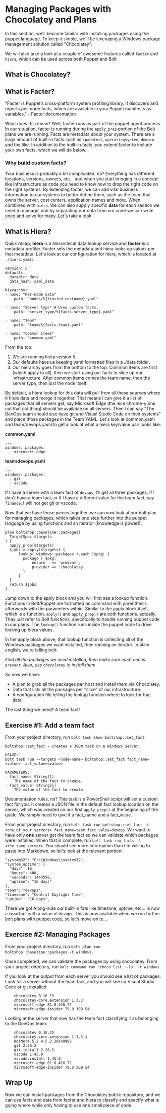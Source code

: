 # Managing Packages with Chocolatey and Plans

In this section, we'll become familar with installing packages using the puppet language. To keep it simple, we'll be 
leveraging a Windows package management solution called "Chocolatey". 

We will also take a look at a couple of awesome features called `facter` and `hiera`, which can be used across both Puppet and Bolt.

## What is Chocolatey?

## What is Facter?

"Facter is Puppet’s cross-platform system profiling library. It discovers and reports per-node facts, which are available in your Puppet manifests as variables." - Facter documentation

What does this mean? Well, facter runs as part of the puppet agent process. In our situation, facter is running during the `apply_prep` portion of the Bolt plans we are running. Facts are metadata about your system. There are a large amount of built-in facts such as `ipaddress`, `operatingsystem`, `domain` and the like. In addition to the built-in facts, you extend facter to include your own facts, which we will do below.

### Why build custom facts? 

Your business is probably a bit complicated, no? Everything has different locations, versions, owners, etc... and when you start bringing in a concept like infrastructure as code you need to know how to drop the right code on the right systems. By extending facter, we can add vital business information to our systems to better define them, such as the team that owns the server, cost centers, application names and more. When combined with `hiera`, We can also supply specific **data** for each section we need to manage, and by separating our data from our code we can write once and solve for many. Let's take a look.

## What is Hiera?

Quick recap, **hiera** is a hierarchical data lookup service and **facter** is a metadata profiler. Facter sets the metadata and hiera looks up values per that metadata. Let's look at our configuration for hiera, which is located at `./hiera.yaml`:

    version: 5
    defaults:
      datadir: data
      data_hash: yaml_data

    hierarchy:
    - name: "Per-node data"                 
        path: "nodes/%{trusted.certname}.yaml"

    - name: "Server Type" # Uses custom facts.
        path: "server_type/%{facts.server_type}.yaml"
    
    - name: "Team"
        path: "team/%{facts.team}.yaml"
    
    - name: "Common Items"
        path: "common.yaml"

From the top:

1. We are running hiera version 5.
2. Our defaults have us keeping yaml formatted files in a ./data folder.
3. Our hierarchy goes from the bottom to the top. Common items are first (which apply to all), then we start using our facts to slice up our infrastructure. After common items comes the team name, then the server type, then just the node itself. 

By default, a hiera lookup for this data will pull from all these sources where it finds data and merge it together. That means I can give it a list of packages that all servers get, say Microsoft Edge (the nice chrome-y one, not that old thing) should be available on all servers. Then I can say "The DevOps team should also have git and Visual Studio Code on their systems" and place those packages in the Team YAML. Let's look at common.yaml and team/devops.yaml to get a look at what a hiera key/value pair looks like:

**common.yaml**

    ---
    windows::packages:
      - microsoft-edge

**team/devops.yaml**

    ---
    windows::packages:
      - git
      - vscode

If I have a server with a team fact of `devops`, I'll get all three packages. If I don't have a team fact, or if I have a different value for the team fact, say `finance`, I will not get git or vscode.

Now that we have those pieces together, we can now look at our bolt plan for managing packages, which takes one step further into the puppet language by using functions and an iterator (knowledge is power!).

    plan boltshop::baseline::packages(
      TargetSpec $targets
    ) {
      apply_prep($targets)
      $jobs = apply($targets) {
          lookup('windows::packages').each |$pkg| {
            package { $pkg:
                ensure   => 'present',
                provider => 'chocolatey'
            }
          }
      }
      return $jobs
    }

Jump down to the apply block and you will first see a lookup function. Functions in Bolt/Puppet are formatted as command with parenthesis afterwards with the parameters within. Similar to the apply block itself, which is a function. `apply()` and `apply_prep()` are both functions, actually. They just refer to Bolt functions, specifically to handle running puppet code in our plans. The `lookup()` function runs inside the puppet code to drive looking up hiera values. 

In the apply block above, that lookup function is collecting all of the Windows packages we want installed, then running an iterator. In plain english, we're telling bolt:

*Find all the packages we need installed, then make sure each one is `present`. Also, use `chocolatey` to install them*

So now we have:

* A plan to grab all the packages per host and install them via Chocolatey.
* Data that lists all the packages per "slice" of our infrastructure.
* A configuration file telling the lookup function where to look for that data.

The last thing we need? A team fact!

## Exercise #1: Add a team fact

From your project directory, run `bolt task show boltshop::set_fact`.

    boltshop::set_fact - Creates a JSON task on a Windows Server.

    USAGE:
    bolt task run --targets <node-name> boltshop::set_fact fact_name=<value> fact_value=<value>

    PARAMETERS:
    - fact_name: String[1]
        The name of the fact to create.
    - fact_value: String[1]
        The value of the fact to create.

Documentation rules, no? This task is a PowerShell script will set a custom fact for you. It creates a JSON file in the default fact lookup location on the server, which was created on our first `apply_prep()` at the beginning of the guide. We simply need to give it a fact_name and a fact_value.

From your project directory, run `bolt task run boltshop::set_fact -t <one_of_your_servers> fact_name=team fact_value=devops`. We want to have only **one** server get the team fact so we can validate which packages were installed. When that is complete, run `bolt task run facts -t <the_same_server>`. You should see more information than I'm willing to paste into Markdown, so let's look at the relevant portion:

    "system32": "C:\\Windows\\system32",
    "system_uptime": {
      "days": 16,
      "hours": 400,
      "seconds": 1443596,
      "uptime": "16 days"
    },
    "team": "devops",
    "timezone": "Central Daylight Time",
    "uptime": "16 days",

There we go! Along-side our built-in fats like timezone, uptime, etc... is now a `team` fact with a value of `devops`. This is now available when we run further bolt plans with puppet code, so let's move on to...

## Exercise #2: Managing Packages

From your project directory, run `bolt plan run boltshop::baseline::packages -t windows`. 

Once completed, we can validate the packages by using chocolatey. From your project directory, run `bolt command run 'choco list --lo' -t windows`.

If you look at the output from each server you should see a list of packages. Look for a server without the team fact, and you will see no Visual Studio Code or git installed:

        chocolatey 0.10.13
        chocolatey-core.extension 1.3.3
        microsoft-edge 81.0.416.72
        microsoft-edge-insider 79.0.309.54

Looking at the server that now has the team fact classifying it as belonging to the DevOps team:

        chocolatey 0.10.15
        chocolatey-core.extension 1.3.5.1
        DotNet4.5.2 4.5.2.20140902
        git 2.26.2
        git.install 2.26.2
        vscode 1.45.0
        vscode.install 1.45.0
        microsoft-edge 81.0.416.72
        microsoft-edge-insider 79.0.309.54
    
## Wrap Up

Now we can install packages from the Chocolatey public repository, and we can use facts and data from facter and hiera to classify and specify what is going where while only having to use one small piece of code. 